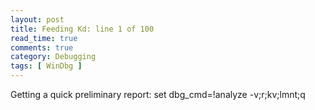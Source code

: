 ```yaml
---
layout: post
title: Feeding Kd: line 1 of 100
read_time: true  
comments: true
category: Debugging
tags: [ WinDbg ]
---
```


Getting a quick preliminary report: set dbg_cmd=!analyze -v;r;kv;lmnt;q
